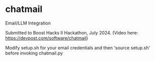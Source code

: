 # chatmail
Email/LLM Integration

Submitted to Boost Hacks II Hackathon, July 2024. (Video here: https://devpost.com/software/chatmail)

Modify setup.sh for your email credentials and then 'source setup.sh' before invoking chatmail.py
